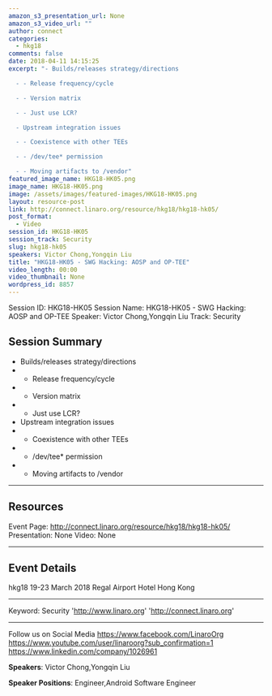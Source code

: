 ```yaml
---
amazon_s3_presentation_url: None
amazon_s3_video_url: ""
author: connect
categories:
  - hkg18
comments: false
date: 2018-04-11 14:15:25
excerpt: "- Builds/releases strategy/directions

  - - Release frequency/cycle

  - - Version matrix

  - - Just use LCR?

  - Upstream integration issues

  - - Coexistence with other TEEs

  - - /dev/tee* permission

  - - Moving artifacts to /vendor"
featured_image_name: HKG18-HK05.png
image_name: HKG18-HK05.png
image: /assets/images/featured-images/HKG18-HK05.png
layout: resource-post
link: http://connect.linaro.org/resource/hkg18/hkg18-hk05/
post_format:
  - Video
session_id: HKG18-HK05
session_track: Security
slug: hkg18-hk05
speakers: Victor Chong,Yongqin Liu
title: "HKG18-HK05 - SWG Hacking: AOSP and OP-TEE"
video_length: 00:00
video_thumbnail: None
wordpress_id: 8857
---
```


Session ID: HKG18-HK05
Session Name: HKG18-HK05 - SWG Hacking: AOSP and OP-TEE
Speaker: Victor Chong,Yongqin Liu
Track: Security

## Session Summary

- Builds/releases strategy/directions
- - Release frequency/cycle
- - Version matrix
- - Just use LCR?
- Upstream integration issues
- - Coexistence with other TEEs
- - /dev/tee\* permission
- - Moving artifacts to /vendor

---

## Resources

Event Page: http://connect.linaro.org/resource/hkg18/hkg18-hk05/
Presentation: None
Video: None

---

## Event Details

hkg18
19-23 March 2018
Regal Airport Hotel Hong Kong

---

Keyword: Security
'http://www.linaro.org'
'http://connect.linaro.org'

---

Follow us on Social Media
https://www.facebook.com/LinaroOrg
https://www.youtube.com/user/linaroorg?sub_confirmation=1
https://www.linkedin.com/company/1026961

**Speakers**: Victor Chong,Yongqin Liu

**Speaker Positions**: Engineer,Android Software Engineer

